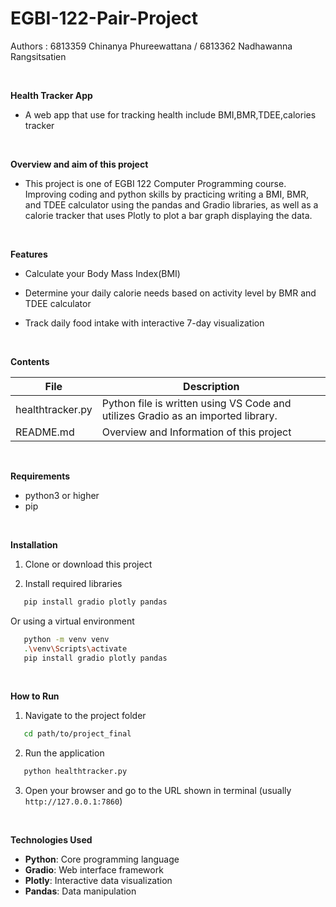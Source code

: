 # EGBI-122-Pair-Project
Authors : 6813359 Chinanya Phureewattana / 6813362 Nadhawanna Rangsitsatien

<br>

**Health Tracker App**

- A web app that use for tracking health include BMI,BMR,TDEE,calories tracker

<br>

**Overview and aim of this project**

- This project is one of EGBI 122 Computer Programming course. Improving coding and python skills by practicing writing a BMI, BMR, and TDEE calculator using the pandas and Gradio libraries, as well as a calorie tracker that uses Plotly to plot a bar graph displaying the data.

<br>

**Features**

- Calculate your Body Mass Index(BMI)
  
- Determine your daily calorie needs based on activity level by BMR and TDEE calculator
  
- Track daily food intake with interactive 7-day visualization

<br>

**Contents**

| File | Description |
|----------|----------|
| healthtracker.py    | Python file is written using VS Code and utilizes Gradio as an imported library.      |
| README.md    | Overview and Information of this project     |

<br>

**Requirements**
- python3 or higher
- pip

<br>

**Installation**

1. Clone or download this project

2. Install required libraries
```bash
   pip install gradio plotly pandas
```
Or using a virtual environment 
```bash
   python -m venv venv
   .\venv\Scripts\activate  
   pip install gradio plotly pandas
```

<br>

**How to Run**

1. Navigate to the project folder
```bash
   cd path/to/project_final
```

2. Run the application
```bash
   python healthtracker.py
```

3. Open your browser and go to the URL shown in terminal (usually `http://127.0.0.1:7860`)

<br>

**Technologies Used**

- **Python**: Core programming language
- **Gradio**: Web interface framework
- **Plotly**: Interactive data visualization
- **Pandas**: Data manipulation
